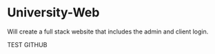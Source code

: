 # University-Web
Will create a full stack website that includes the admin and client login.

TEST GITHUB
